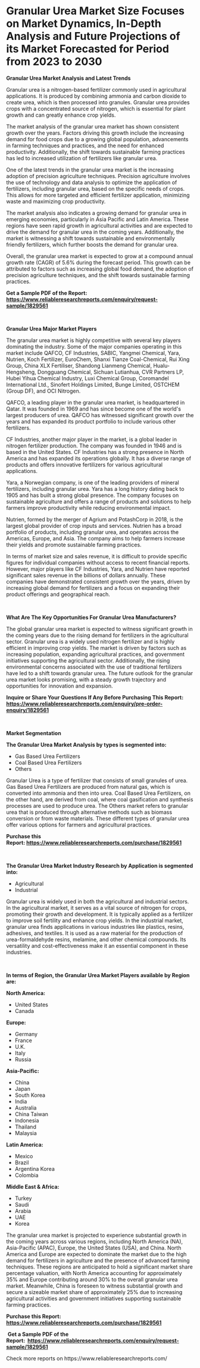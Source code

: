 <p><h1>Granular Urea Market Size Focuses on Market Dynamics, In-Depth Analysis and Future Projections of its Market Forecasted for Period from 2023 to 2030</h1></p><p><strong>Granular Urea Market Analysis and Latest Trends</strong></p>
<p><p>Granular urea is a nitrogen-based fertilizer commonly used in agricultural applications. It is produced by combining ammonia and carbon dioxide to create urea, which is then processed into granules. Granular urea provides crops with a concentrated source of nitrogen, which is essential for plant growth and can greatly enhance crop yields.</p><p>The market analysis of the granular urea market has shown consistent growth over the years. Factors driving this growth include the increasing demand for food crops due to a growing global population, advancements in farming techniques and practices, and the need for enhanced productivity. Additionally, the shift towards sustainable farming practices has led to increased utilization of fertilizers like granular urea.</p><p>One of the latest trends in the granular urea market is the increasing adoption of precision agriculture techniques. Precision agriculture involves the use of technology and data analysis to optimize the application of fertilizers, including granular urea, based on the specific needs of crops. This allows for more targeted and efficient fertilizer application, minimizing waste and maximizing crop productivity.</p><p>The market analysis also indicates a growing demand for granular urea in emerging economies, particularly in Asia Pacific and Latin America. These regions have seen rapid growth in agricultural activities and are expected to drive the demand for granular urea in the coming years. Additionally, the market is witnessing a shift towards sustainable and environmentally friendly fertilizers, which further boosts the demand for granular urea.</p><p>Overall, the granular urea market is expected to grow at a compound annual growth rate (CAGR) of 5.6% during the forecast period. This growth can be attributed to factors such as increasing global food demand, the adoption of precision agriculture techniques, and the shift towards sustainable farming practices.</p></p>
<p><strong>Get a Sample PDF of the Report:&nbsp; <a href="https://www.reliableresearchreports.com/enquiry/request-sample/1829561">https://www.reliableresearchreports.com/enquiry/request-sample/1829561</a></strong></p>
<p>&nbsp;</p>
<p><strong>Granular Urea Major Market Players</strong></p>
<p><p>The granular urea market is highly competitive with several key players dominating the industry. Some of the major companies operating in this market include QAFCO, CF Industries, SABIC, Yangmei Chemical, Yara, Nutrien, Koch Fertilizer, EuroChem, Shanxi Tianze Coal-Chemical, Rui Xing Group, China XLX Fertiliser, Shandong Lianmeng Chemical, Hualu-Hengsheng, Dongguang Chemical, Sichuan Lutianhua, CVR Partners LP, Hubei Yihua Chemical Industry, Luxi Chemical Group, Coromandel International Ltd., Sinofert Holdings Limited, Bunge Limited, OSTCHEM (Group DF), and OCI Nitrogen.</p><p>QAFCO, a leading player in the granular urea market, is headquartered in Qatar. It was founded in 1969 and has since become one of the world's largest producers of urea. QAFCO has witnessed significant growth over the years and has expanded its product portfolio to include various other fertilizers.</p><p>CF Industries, another major player in the market, is a global leader in nitrogen fertilizer production. The company was founded in 1946 and is based in the United States. CF Industries has a strong presence in North America and has expanded its operations globally. It has a diverse range of products and offers innovative fertilizers for various agricultural applications.</p><p>Yara, a Norwegian company, is one of the leading providers of mineral fertilizers, including granular urea. Yara has a long history dating back to 1905 and has built a strong global presence. The company focuses on sustainable agriculture and offers a range of products and solutions to help farmers improve productivity while reducing environmental impact.</p><p>Nutrien, formed by the merger of Agrium and PotashCorp in 2018, is the largest global provider of crop inputs and services. Nutrien has a broad portfolio of products, including granular urea, and operates across the Americas, Europe, and Asia. The company aims to help farmers increase their yields and promote sustainable farming practices.</p><p>In terms of market size and sales revenue, it is difficult to provide specific figures for individual companies without access to recent financial reports. However, major players like CF Industries, Yara, and Nutrien have reported significant sales revenue in the billions of dollars annually. These companies have demonstrated consistent growth over the years, driven by increasing global demand for fertilizers and a focus on expanding their product offerings and geographical reach.</p></p>
<p>&nbsp;</p>
<p><strong>What Are The Key Opportunities For Granular Urea Manufacturers?</strong></p>
<p><p>The global granular urea market is expected to witness significant growth in the coming years due to the rising demand for fertilizers in the agricultural sector. Granular urea is a widely used nitrogen fertilizer and is highly efficient in improving crop yields. The market is driven by factors such as increasing population, expanding agricultural practices, and government initiatives supporting the agricultural sector. Additionally, the rising environmental concerns associated with the use of traditional fertilizers have led to a shift towards granular urea. The future outlook for the granular urea market looks promising, with a steady growth trajectory and opportunities for innovation and expansion.</p></p>
<p><strong>Inquire or Share Your Questions If Any Before Purchasing This Report: <a href="https://www.reliableresearchreports.com/enquiry/pre-order-enquiry/1829561">https://www.reliableresearchreports.com/enquiry/pre-order-enquiry/1829561</a></strong></p>
<p>&nbsp;</p>
<p><strong>Market Segmentation</strong></p>
<p><strong>The Granular Urea Market Analysis by types is segmented into:</strong></p>
<p><ul><li>Gas Based Urea Fertilizers</li><li>Coal Based Urea Fertilizers</li><li>Others</li></ul></p>
<p><p>Granular Urea is a type of fertilizer that consists of small granules of urea. Gas Based Urea Fertilizers are produced from natural gas, which is converted into ammonia and then into urea. Coal Based Urea Fertilizers, on the other hand, are derived from coal, where coal gasification and synthesis processes are used to produce urea. The Others market refers to granular urea that is produced through alternative methods such as biomass conversion or from waste materials. These different types of granular urea offer various options for farmers and agricultural practices.</p></p>
<p><strong>Purchase this Report:&nbsp;<a href="https://www.reliableresearchreports.com/purchase/1829561">https://www.reliableresearchreports.com/purchase/1829561</a></strong></p>
<p>&nbsp;</p>
<p><strong>The Granular Urea Market Industry Research by Application is segmented into:</strong></p>
<p><ul><li>Agricultural</li><li>Industrial</li></ul></p>
<p><p>Granular urea is widely used in both the agricultural and industrial sectors. In the agricultural market, it serves as a vital source of nitrogen for crops, promoting their growth and development. It is typically applied as a fertilizer to improve soil fertility and enhance crop yields. In the industrial market, granular urea finds applications in various industries like plastics, resins, adhesives, and textiles. It is used as a raw material for the production of urea-formaldehyde resins, melamine, and other chemical compounds. Its versatility and cost-effectiveness make it an essential component in these industries.</p></p>
<p>&nbsp;</p>
<p><strong>In terms of Region, the Granular Urea Market Players available by Region are:</strong></p>
<p>
    <p> <strong> North America: </strong>
        <ul>
            <li>United States</li>
            <li>Canada</li>
        </ul>
        </p> 
    <p> <strong> Europe: </strong>
        <ul>
            <li>Germany</li>
            <li>France</li>
            <li>U.K.</li>
            <li>Italy</li>
            <li>Russia</li>
        </ul>
        </p> 
    <p> <strong> Asia-Pacific: </strong>
        <ul>
            <li>China</li>
            <li>Japan</li>
            <li>South Korea</li>
            <li>India</li>
            <li>Australia</li>
            <li>China Taiwan</li>
            <li>Indonesia</li>
            <li>Thailand</li>
            <li>Malaysia</li>
        </ul>
        </p> 
    <p> <strong> Latin America: </strong>
        <ul>
            <li>Mexico</li>
            <li>Brazil</li>
            <li>Argentina Korea</li>
            <li>Colombia</li>
        </ul>
        </p> 
    <p> <strong> Middle East & Africa: </strong>
        <ul>
            <li>Turkey</li>
            <li>Saudi</li>
            <li>Arabia</li>
            <li>UAE</li>
            <li>Korea</li>
        </ul>
    </p>
    </p>
<p><p>The granular urea market is projected to experience substantial growth in the coming years across various regions, including North America (NA), Asia-Pacific (APAC), Europe, the United States (USA), and China. North America and Europe are expected to dominate the market due to the high demand for fertilizers in agriculture and the presence of advanced farming techniques. These regions are anticipated to hold a significant market share percentage valuation, with North America accounting for approximately 35% and Europe contributing around 30% to the overall granular urea market. Meanwhile, China is foreseen to witness substantial growth and secure a sizeable market share of approximately 25% due to increasing agricultural activities and government initiatives supporting sustainable farming practices.</p></p>
<p><strong>Purchase this Report: <a href="https://www.reliableresearchreports.com/purchase/1829561">https://www.reliableresearchreports.com/purchase/1829561</a></strong></p>
<p>&nbsp;<strong>Get a Sample PDF of the Report:&nbsp;&nbsp;<a href="https://www.reliableresearchreports.com/enquiry/request-sample/1829561">https://www.reliableresearchreports.com/enquiry/request-sample/1829561</a></strong></p>
<p><strong></strong></p>
<p>Check more reports on https://www.reliableresearchreports.com/</p>